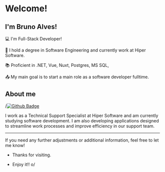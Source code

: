 # Welcome!

 

## I'm Bruno Alves!

 

:computer: I'm Full-Stack Developer!

:house_with_garden: I hold a degree in Software Engineering and currently work at Hiper Software.

:books: Proficient in .NET, Vue, Nuxt, Postgres, MS SQL,

:outbox_tray: My main goal is to start a main role as a software developer fulltime.

 

## About me

/[![Github Badge](https://img.shields.io/badge/-Github-000?style=flat-square&logo=Github&logoColor=white&link=LINK_GIT)](LINK_GIT)


I work as a Technical Support Specialist at Hiper Software and am currently studying software development. I am also developing applications designed to streamline work processes and improve efficiency in our support team.

---

If you need any further adjustments or additional information, feel free to let me know!

- Thanks for visiting.

- Enjoy it!! o/
